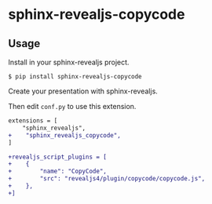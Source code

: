 # sphinx-revealjs-copycode

## Usage

Install in your sphinx-revealjs project.

```
$ pip install sphinx-revealjs-copycode
```

Create your presentation with sphinx-revealjs.

Then edit `conf.py` to use this extension.

```diff
extensions = [
    "sphinx_revealjs",
+    "sphinx_revealjs_copycode",
]

+revealjs_script_plugins = [
+    {
+        "name": "CopyCode",
+        "src": "revealjs4/plugin/copycode/copycode.js",
+    },
+]
```
